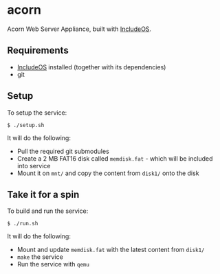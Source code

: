 # acorn
Acorn Web Server Appliance, built with [IncludeOS](https://github.com/hioa-cs/IncludeOS).

## Requirements
* [IncludeOS](https://github.com/hioa-cs/IncludeOS) installed (together with its dependencies)
* git

## Setup
To setup the service:
```
$ ./setup.sh
```
It will do the following:
* Pull the required git submodules
* Create a 2 MB FAT16 disk called `memdisk.fat` - which will be included into service
* Mount it on `mnt/` and copy the content from `disk1/` onto the disk

## Take it for a spin
To build and run the service:
```
$ ./run.sh
```
It will do the following:
* Mount and update `memdisk.fat` with the latest content from `disk1/`
* `make` the service
* Run the service with `qemu`
